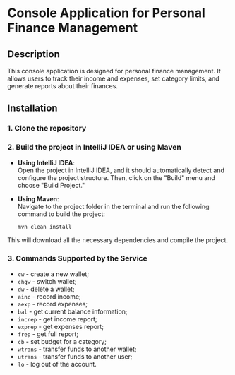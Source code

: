 # Console Application for Personal Finance Management

## Description
This console application is designed for personal finance management. It allows users to track their income and expenses, set category limits, and generate reports about their finances.

## Installation

### 1. Clone the repository

### 2. Build the project in IntelliJ IDEA or using Maven

- **Using IntelliJ IDEA**:  
  Open the project in IntelliJ IDEA, and it should automatically detect and configure the project structure. Then, click on the "Build" menu and choose "Build Project."

- **Using Maven**:  
  Navigate to the project folder in the terminal and run the following command to build the project:

  ```bash
  mvn clean install
  ```

This will download all the necessary dependencies and compile the project.

### 3. Commands Supported by the Service
- `cw` - create a new wallet;
- `chgw` - switch wallet;
- `dw` - delete a wallet;
- `ainc` - record income;
- `aexp` - record expenses;
- `bal` - get current balance information;
- `increp` - get income report;
- `exprep` - get expenses report;
- `frep` - get full report;
- `cb` - set budget for a category;
- `wtrans` - transfer funds to another wallet;
- `utrans` - transfer funds to another user;
- `lo` - log out of the account.
